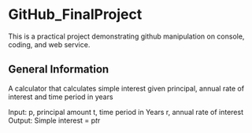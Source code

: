 # GitHub_FinalProject
This is a practical project demonstrating github manipulation on console, coding, and web service.
## General Information
A calculator that calculates simple interest given principal, annual rate of interest and time period in years

Input:
  p, principal amount
  t, time period in Years
  r, annual rate of interest
Output:
Simple interest = p*t*r

